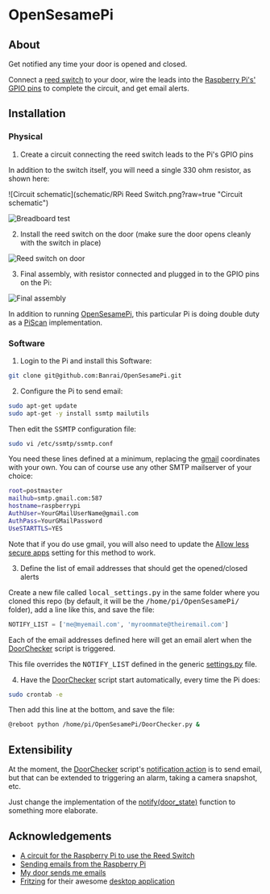 # OpenSesamePi

## About

Get notified any time your door is opened and closed.

Connect a [reed switch](https://en.wikipedia.org/wiki/Reed_switch) to your door, wire the leads into the [Raspberry Pi's'](http://www.raspberrypi.org/) [GPIO pins](http://www.raspberrypi-spy.co.uk/2012/06/simple-guide-to-the-rpi-gpio-header-and-pins/) to complete the circuit, and get email alerts.



## Installation

### Physical

1. Create a circuit connecting the reed switch leads to the Pi's GPIO pins

  In addition to the switch itself, you will need a single 330 ohm resistor, as shown here:

  ![Circuit schematic](schematic/RPi Reed Switch.png?raw=true "Circuit schematic")

  ![Breadboard test](http://i.imgur.com/KggrWfL.jpg "Breadboard test")

2. Install the reed switch on the door (make sure the door opens cleanly with the switch in place)

  ![Reed switch on door](http://i.imgur.com/fNtReLQ.jpg "Reed switch on door")

3. Final assembly, with resistor connected and plugged in to the GPIO pins on the Pi:

  ![Final assembly](http://i.imgur.com/2B7Ax0h.jpg "Final assembly")

  In addition to running [OpenSesamePi](https://github.com/Banrai/OpenSesamePi), this particular Pi is doing double duty as a [PiScan](http://imgur.com/a/dXNYW) implementation.

### Software

1. Login to the Pi and install this Software:

  ```sh 
git clone git@github.com:Banrai/OpenSesamePi.git
```

2. Configure the Pi to send email:

  ```sh 
sudo apt-get update
sudo apt-get -y install ssmtp mailutils
```

  Then edit the <tt>SSMTP</tt> configuration file:

  ```sh 
sudo vi /etc/ssmtp/ssmtp.conf
```

  You need these lines defined at a minimum, replacing the [gmail](https://gmail.com/) coordinates with your own. You can of course use any other SMTP mailserver of your choice:

  ```sh 
root=postmaster
mailhub=smtp.gmail.com:587
hostname=raspberrypi
AuthUser=YourGMailUserName@gmail.com
AuthPass=YourGMailPassword
UseSTARTTLS=YES
```

  Note that if you do use gmail, you will also need to update the [Allow less secure apps](https://www.google.com/settings/security/lesssecureapps) setting for this method to work.

3. Define the list of email addresses that should get the opened/closed alerts

  Create a new file called <tt>local_settings.py</tt> in the same folder where you cloned this repo (by default, it will be the <tt>/home/pi/OpenSesamePi/</tt> folder), add a line like this, and save the file:

  ```python
NOTIFY_LIST = ['me@myemail.com', 'myroommate@theiremail.com']
```

  Each of the email addresses defined here will get an email alert when the [DoorChecker](DoorChecker.py) script is triggered.

  This file overrides the <tt>NOTIFY_LIST</tt> defined in the generic [settings.py](settings.py) file.

4. Have the [DoorChecker](DoorChecker.py) script start automatically, every time the Pi does:

  ```sh 
sudo crontab -e
```

  Then add this line at the bottom, and save the file:

  ```sh 
@reboot python /home/pi/OpenSesamePi/DoorChecker.py &
```

## Extensibility

At the moment, the [DoorChecker](DoorChecker.py) script's [notification action](DoorChecker.py#L36) is to send email, but that can be extended to triggering an alarm, taking a camera snapshot, etc.

Just change the implementation of the [notify(door_state)](DoorChecker.py#L36) function to something more elaborate.

## Acknowledgements

* [A circuit for the Raspberry Pi to use the Reed Switch](http://rocode.com/sensors/#ReedSwitch)
* [Sending emails from the Raspberry Pi](http://iqjar.com/jar/sending-emails-from-the-raspberry-pi/)
* [My door sends me emails](https://blog.haschek.at/post/fb64f)
* [Fritzing](http://fritzing.org/) for their awesome [desktop application](https://github.com/fritzing/fritzing-app) 

